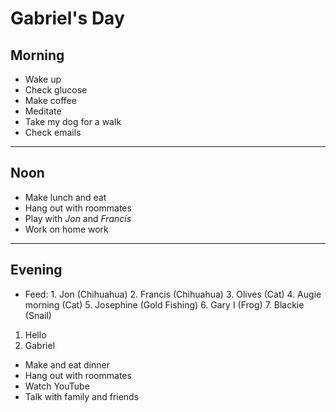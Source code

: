 # Gabriel's Day

## Morning

- Wake up
- Check glucose
- Make coffee
- Meditate
- Take my dog for a walk
- Check emails

---

## Noon

- Make lunch and eat
- Hang out with roommates
- Play with *Jon* and *Francis*
- Work on home work

___


## Evening

- Feed:
      1. Jon (Chihuahua)
      2. Francis (Chihuahua)
      3. Olives (Cat)
      4. Augie morning (Cat)
      5. Josephine (Gold Fishing)
      6. Gary I (Frog)
      7. Blackie (Snail)



1. Hello
2. Gabriel
- Make and eat dinner
- Hang out with roommates
- Watch YouTube
- Talk with family and friends
